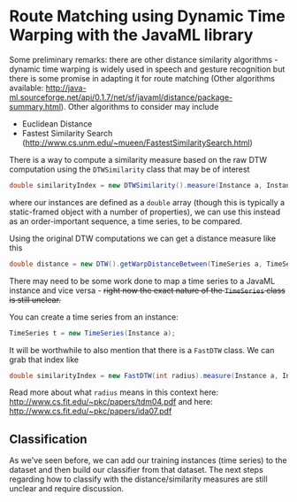 # Route Matching using Dynamic Time Warping with the JavaML library

Some preliminary remarks: there are other distance similarity algorithms - dynamic time warping is widely used in speech and gesture recognition but there is some promise in adapting it for route matching (Other algorithms available: http://java-ml.sourceforge.net/api/0.1.7/net/sf/javaml/distance/package-summary.html). Other algorithms to consider may include

+ Euclidean Distance
+ Fastest Similarity Search (http://www.cs.unm.edu/~mueen/FastestSimilaritySearch.html)

There is a way to compute a similarity measure based on the raw DTW computation using the `DTWSimilarity` class that may be of interest

```java
double similarityIndex = new DTWSimilarity().measure(Instance a, Instance b);
```

where our instances are defined as a `double` array (though this is typically a static-framed object with a number of properties), we can use this instead as an order-important sequence, a time series, to be compared.

Using the original DTW computations we can get a distance measure like this

```java
double distance = new DTW().getWarpDistanceBetween(TimeSeries a, TimeSeries b);
```

There may need to be some work done to map a time series to a JavaML instance and vice versa - ~~right now the exact nature of the `TimeSeries` class is still unclear.~~

You can create a time series from an instance:
```java
TimeSeries t = new TimeSeries(Instance a);
```

It will be worthwhile to also mention that there is a `FastDTW` class. We can grab that index like

```java
double similarityIndex = new FastDTW(int radius).measure(Instance a, Instance b)
```

Read more about what `radius` means in this context here: http://www.cs.fit.edu/~pkc/papers/tdm04.pdf and here: http://www.cs.fit.edu/~pkc/papers/ida07.pdf

## Classification

As we've seen before, we can add our training instances (time series) to the dataset and then build our classifier from that dataset. The next steps regarding how to classify with the distance/similarity measures are still unclear and require discussion. 
